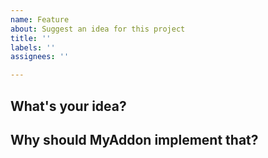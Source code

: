 ```yaml
---
name: Feature
about: Suggest an idea for this project
title: ''
labels: ''
assignees: ''

---
```


## What's your idea?

<!-- Explains your idea of feature -->

## Why should MyAddon implement that?

<!-- Explains how you got this idea and the usage you will do of it -->
